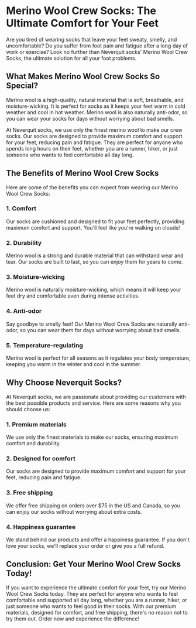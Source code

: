 # Merino Wool Crew Socks: The Ultimate Comfort for Your Feet

Are you tired of wearing socks that leave your feet sweaty, smelly, and uncomfortable? Do you suffer from foot pain and fatigue after a long day of work or exercise? Look no further than Neverquit socks' Merino Wool Crew Socks, the ultimate solution for all your foot problems.

## What Makes Merino Wool Crew Socks So Special?

Merino wool is a high-quality, natural material that is soft, breathable, and moisture-wicking. It is perfect for socks as it keeps your feet warm in cold weather and cool in hot weather. Merino wool is also naturally anti-odor, so you can wear your socks for days without worrying about bad smells.

At Neverquit socks, we use only the finest merino wool to make our crew socks. Our socks are designed to provide maximum comfort and support for your feet, reducing pain and fatigue. They are perfect for anyone who spends long hours on their feet, whether you are a runner, hiker, or just someone who wants to feel comfortable all day long.

## The Benefits of Merino Wool Crew Socks

Here are some of the benefits you can expect from wearing our Merino Wool Crew Socks:

### 1. Comfort

Our socks are cushioned and designed to fit your feet perfectly, providing maximum comfort and support. You'll feel like you're walking on clouds!

### 2. Durability

Merino wool is a strong and durable material that can withstand wear and tear. Our socks are built to last, so you can enjoy them for years to come.

### 3. Moisture-wicking

Merino wool is naturally moisture-wicking, which means it will keep your feet dry and comfortable even during intense activities.

### 4. Anti-odor

Say goodbye to smelly feet! Our Merino Wool Crew Socks are naturally anti-odor, so you can wear them for days without worrying about bad smells.

### 5. Temperature-regulating

Merino wool is perfect for all seasons as it regulates your body temperature, keeping you warm in the winter and cool in the summer.

## Why Choose Neverquit Socks?

At Neverquit socks, we are passionate about providing our customers with the best possible products and service. Here are some reasons why you should choose us:

### 1. Premium materials

We use only the finest materials to make our socks, ensuring maximum comfort and durability.

### 2. Designed for comfort

Our socks are designed to provide maximum comfort and support for your feet, reducing pain and fatigue.

### 3. Free shipping

We offer free shipping on orders over $75 in the US and Canada, so you can enjoy our socks without worrying about extra costs.

### 4. Happiness guarantee

We stand behind our products and offer a happiness guarantee. If you don't love your socks, we'll replace your order or give you a full refund.

## Conclusion: Get Your Merino Wool Crew Socks Today!

If you want to experience the ultimate comfort for your feet, try our Merino Wool Crew Socks today. They are perfect for anyone who wants to feel comfortable and supported all day long, whether you are a runner, hiker, or just someone who wants to feel good in their socks. With our premium materials, designed for comfort, and free shipping, there's no reason not to try them out. Order now and experience the difference!